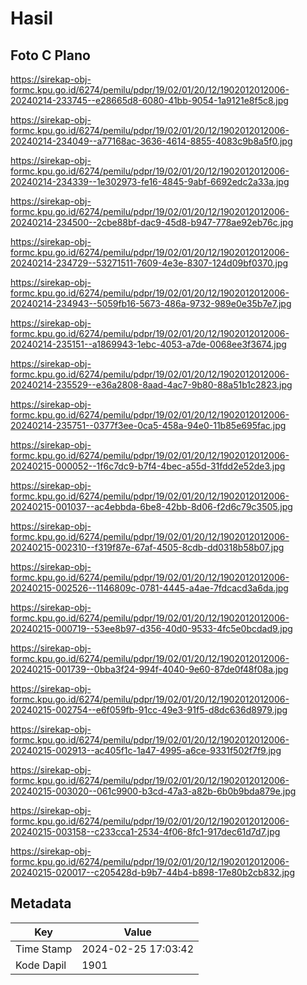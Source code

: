 # Hasil

## Foto C Plano

https://sirekap-obj-formc.kpu.go.id/6274/pemilu/pdpr/19/02/01/20/12/1902012012006-20240214-233745--e28665d8-6080-41bb-9054-1a9121e8f5c8.jpg

https://sirekap-obj-formc.kpu.go.id/6274/pemilu/pdpr/19/02/01/20/12/1902012012006-20240214-234049--a77168ac-3636-4614-8855-4083c9b8a5f0.jpg

https://sirekap-obj-formc.kpu.go.id/6274/pemilu/pdpr/19/02/01/20/12/1902012012006-20240214-234339--1e302973-fe16-4845-9abf-6692edc2a33a.jpg

https://sirekap-obj-formc.kpu.go.id/6274/pemilu/pdpr/19/02/01/20/12/1902012012006-20240214-234500--2cbe88bf-dac9-45d8-b947-778ae92eb76c.jpg

https://sirekap-obj-formc.kpu.go.id/6274/pemilu/pdpr/19/02/01/20/12/1902012012006-20240214-234729--53271511-7609-4e3e-8307-124d09bf0370.jpg

https://sirekap-obj-formc.kpu.go.id/6274/pemilu/pdpr/19/02/01/20/12/1902012012006-20240214-234943--5059fb16-5673-486a-9732-989e0e35b7e7.jpg

https://sirekap-obj-formc.kpu.go.id/6274/pemilu/pdpr/19/02/01/20/12/1902012012006-20240214-235151--a1869943-1ebc-4053-a7de-0068ee3f3674.jpg

https://sirekap-obj-formc.kpu.go.id/6274/pemilu/pdpr/19/02/01/20/12/1902012012006-20240214-235529--e36a2808-8aad-4ac7-9b80-88a51b1c2823.jpg

https://sirekap-obj-formc.kpu.go.id/6274/pemilu/pdpr/19/02/01/20/12/1902012012006-20240214-235751--0377f3ee-0ca5-458a-94e0-11b85e695fac.jpg

https://sirekap-obj-formc.kpu.go.id/6274/pemilu/pdpr/19/02/01/20/12/1902012012006-20240215-000052--1f6c7dc9-b7f4-4bec-a55d-31fdd2e52de3.jpg

https://sirekap-obj-formc.kpu.go.id/6274/pemilu/pdpr/19/02/01/20/12/1902012012006-20240215-001037--ac4ebbda-6be8-42bb-8d06-f2d6c79c3505.jpg

https://sirekap-obj-formc.kpu.go.id/6274/pemilu/pdpr/19/02/01/20/12/1902012012006-20240215-002310--f319f87e-67af-4505-8cdb-dd0318b58b07.jpg

https://sirekap-obj-formc.kpu.go.id/6274/pemilu/pdpr/19/02/01/20/12/1902012012006-20240215-002526--1146809c-0781-4445-a4ae-7fdcacd3a6da.jpg

https://sirekap-obj-formc.kpu.go.id/6274/pemilu/pdpr/19/02/01/20/12/1902012012006-20240215-000719--53ee8b97-d356-40d0-9533-4fc5e0bcdad9.jpg

https://sirekap-obj-formc.kpu.go.id/6274/pemilu/pdpr/19/02/01/20/12/1902012012006-20240215-001739--0bba3f24-994f-4040-9e60-87de0f48f08a.jpg

https://sirekap-obj-formc.kpu.go.id/6274/pemilu/pdpr/19/02/01/20/12/1902012012006-20240215-002754--e6f059fb-91cc-49e3-91f5-d8dc636d8979.jpg

https://sirekap-obj-formc.kpu.go.id/6274/pemilu/pdpr/19/02/01/20/12/1902012012006-20240215-002913--ac405f1c-1a47-4995-a6ce-9331f502f7f9.jpg

https://sirekap-obj-formc.kpu.go.id/6274/pemilu/pdpr/19/02/01/20/12/1902012012006-20240215-003020--061c9900-b3cd-47a3-a82b-6b0b9bda879e.jpg

https://sirekap-obj-formc.kpu.go.id/6274/pemilu/pdpr/19/02/01/20/12/1902012012006-20240215-003158--c233cca1-2534-4f06-8fc1-917dec61d7d7.jpg

https://sirekap-obj-formc.kpu.go.id/6274/pemilu/pdpr/19/02/01/20/12/1902012012006-20240215-020017--c205428d-b9b7-44b4-b898-17e80b2cb832.jpg


## Metadata

| Key        | Value               |
| ---------- | ------------------- |
| Time Stamp | 2024-02-25 17:03:42 |
| Kode Dapil | 1901                |



